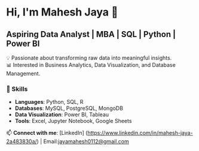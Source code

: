 # Hi, I'm Mahesh Jaya 👋  
## Aspiring Data Analyst | MBA | SQL | Python | Power BI

💡 Passionate about transforming raw data into meaningful insights.  
📊 Interested in Business Analytics, Data Visualization, and Database Management.  

### 🔧 Skills
- **Languages**: Python, SQL, R
- **Databases**: MySQL, PostgreSQL, MongoDB
- **Data Visualization**: Power BI, Tableau
- **Tools**: Excel, Jupyter Notebook, Google Sheets


📫 **Connect with me**: [LinkedIn] (https://www.linkedin.com/in/mahesh-jaya-2a483830a/) | Email:jayamahesh0112@gmail.com 
